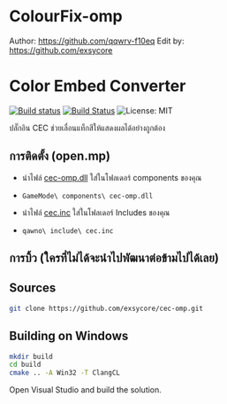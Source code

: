 # ColourFix-omp
Author: https://github.com/qqwrv-f10eq
Edit by: https://github.com/exsycore

# Color Embed Converter

[![Build status](https://ci.appveyor.com/api/projects/status/2qswo7s6hk8jiovf?svg=true)](https://ci.appveyor.com/project/Brian-Less/cec/branch/master) [![Build Status](https://app.travis-ci.com/Brian-Less/cec.svg?branch=master)](https://app.travis-ci.com/Brian-Less/cec) ![License: MIT](https://img.shields.io/badge/License-MIT-red.svg)

ปลั๊กอิน CEC ช่วยเลื่อนแท็กสีให้แสดงผลได้อย่างถูกต้อง

## การติดตั้ง (open.mp)
* นำไฟล์ [cec-omp.dll](cec-omp.dll) ใส่ในโฟลเดอร์ components ของคุณ
* `
  GameMode\
    components\
      cec-omp.dll
`

* นำไฟล์ [cec.inc](cec.inc) ใส่ในโฟลเดอร์ Includes ของคุณ
* `
  qawno\
    include\
      cec.inc
`

## การบิ้ว (ใครที่ไม่ได้จะนำไปพัฒนาต่อข้ามไปได้เลย)

## Sources
```bash
git clone https://github.com/exsycore/cec-omp.git
```

## Building on Windows
```bash
mkdir build
cd build
cmake .. -A Win32 -T ClangCL
```
Open Visual Studio and build the solution.
    
